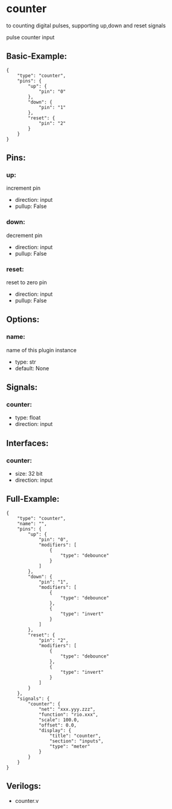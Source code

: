 # counter
to counting digital pulses, supporting up,down and reset signals

pulse counter input

## Basic-Example:
```
{
    "type": "counter",
    "pins": {
        "up": {
            "pin": "0"
        },
        "down": {
            "pin": "1"
        },
        "reset": {
            "pin": "2"
        }
    }
}
```

## Pins:
### up:
increment pin

 * direction: input
 * pullup: False

### down:
decrement pin

 * direction: input
 * pullup: False

### reset:
reset to zero pin

 * direction: input
 * pullup: False


## Options:
### name:
name of this plugin instance

 * type: str
 * default: None


## Signals:
### counter:

 * type: float
 * direction: input


## Interfaces:
### counter:

 * size: 32 bit
 * direction: input


## Full-Example:
```
{
    "type": "counter",
    "name": "",
    "pins": {
        "up": {
            "pin": "0",
            "modifiers": [
                {
                    "type": "debounce"
                }
            ]
        },
        "down": {
            "pin": "1",
            "modifiers": [
                {
                    "type": "debounce"
                },
                {
                    "type": "invert"
                }
            ]
        },
        "reset": {
            "pin": "2",
            "modifiers": [
                {
                    "type": "debounce"
                },
                {
                    "type": "invert"
                }
            ]
        }
    },
    "signals": {
        "counter": {
            "net": "xxx.yyy.zzz",
            "function": "rio.xxx",
            "scale": 100.0,
            "offset": 0.0,
            "display": {
                "title": "counter",
                "section": "inputs",
                "type": "meter"
            }
        }
    }
}
```

## Verilogs:
 * counter.v
